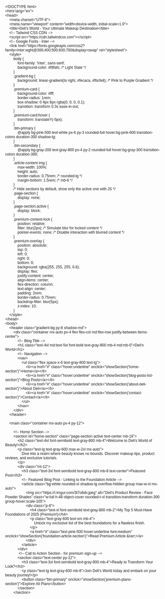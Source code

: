 <!DOCTYPE html PUBLIC "-//W3C//DTD HTML 4.01//EN" "http://www.w3.org/TR/html4/strict.dtd">
<html>
<head>
  <meta http-equiv="Content-Type" content="text/html; charset=utf-8">
  <meta http-equiv="Content-Style-Type" content="text/css">
  <title></title>
  <meta name="Generator" content="Cocoa HTML Writer">
  <meta name="CocoaVersion" content="2299.7">
  <style type="text/css">
    p.p1 {margin: 0.0px 0.0px 0.0px 0.0px; font: 12.0px Helvetica}
    p.p2 {margin: 0.0px 0.0px 0.0px 0.0px; font: 12.0px Helvetica; min-height: 14.0px}
  </style>
</head>
<body>
<p class="p1">&lt;!DOCTYPE html&gt;</p>
<p class="p1">&lt;html lang="en"&gt;</p>
<p class="p1">&lt;head&gt;</p>
<p class="p1"><span class="Apple-converted-space">    </span>&lt;meta charset="UTF-8"&gt;</p>
<p class="p1"><span class="Apple-converted-space">    </span>&lt;meta name="viewport" content="width=device-width, initial-scale=1.0"&gt;</p>
<p class="p1"><span class="Apple-converted-space">    </span>&lt;title&gt;Deli's World - Your Ultimate Makeup Destination&lt;/title&gt;</p>
<p class="p1"><span class="Apple-converted-space">    </span>&lt;!-- Tailwind CSS CDN --&gt;</p>
<p class="p1"><span class="Apple-converted-space">    </span>&lt;script src="https://cdn.tailwindcss.com"&gt;&lt;/script&gt;</p>
<p class="p1"><span class="Apple-converted-space">    </span>&lt;!-- Google Fonts - Inter --&gt;</p>
<p class="p1"><span class="Apple-converted-space">    </span>&lt;link href="https://fonts.googleapis.com/css2?family=Inter:wght@300;400;500;600;700&amp;display=swap" rel="stylesheet"&gt;</p>
<p class="p1"><span class="Apple-converted-space">    </span>&lt;style&gt;</p>
<p class="p1"><span class="Apple-converted-space">        </span>body {</p>
<p class="p1"><span class="Apple-converted-space">            </span>font-family: 'Inter', sans-serif;</p>
<p class="p1"><span class="Apple-converted-space">            </span>background-color: #f8fafc; /* Light Slate */</p>
<p class="p1"><span class="Apple-converted-space">        </span>}</p>
<p class="p1"><span class="Apple-converted-space">        </span>.gradient-bg {</p>
<p class="p1"><span class="Apple-converted-space">            </span>background: linear-gradient(to right, #fecaca, #fbcfe8); /* Pink to Purple Gradient */</p>
<p class="p1"><span class="Apple-converted-space">        </span>}</p>
<p class="p1"><span class="Apple-converted-space">        </span>.premium-card {</p>
<p class="p1"><span class="Apple-converted-space">            </span>background-color: #fff;</p>
<p class="p1"><span class="Apple-converted-space">            </span>border-radius: 1rem;</p>
<p class="p1"><span class="Apple-converted-space">            </span>box-shadow: 0 4px 6px rgba(0, 0, 0, 0.1);</p>
<p class="p1"><span class="Apple-converted-space">            </span>transition: transform 0.3s ease-in-out;</p>
<p class="p1"><span class="Apple-converted-space">        </span>}</p>
<p class="p1"><span class="Apple-converted-space">        </span>.premium-card:hover {</p>
<p class="p1"><span class="Apple-converted-space">            </span>transform: translateY(-5px);</p>
<p class="p1"><span class="Apple-converted-space">        </span>}</p>
<p class="p1"><span class="Apple-converted-space">        </span>.btn-primary {</p>
<p class="p1"><span class="Apple-converted-space">            </span>@apply bg-pink-500 text-white px-6 py-3 rounded-full hover:bg-pink-600 transition-colors duration-300 shadow-lg;</p>
<p class="p1"><span class="Apple-converted-space">        </span>}</p>
<p class="p1"><span class="Apple-converted-space">        </span>.btn-secondary {</p>
<p class="p1"><span class="Apple-converted-space">            </span>@apply bg-gray-200 text-gray-800 px-4 py-2 rounded-full hover:bg-gray-300 transition-colors duration-300;</p>
<p class="p1"><span class="Apple-converted-space">        </span>}</p>
<p class="p1"><span class="Apple-converted-space">        </span>.article-content img {</p>
<p class="p1"><span class="Apple-converted-space">            </span>max-width: 100%;</p>
<p class="p1"><span class="Apple-converted-space">            </span>height: auto;</p>
<p class="p1"><span class="Apple-converted-space">            </span>border-radius: 0.75rem; /* rounded-lg */</p>
<p class="p1"><span class="Apple-converted-space">            </span>margin-bottom: 1.5rem; /* mb-6 */</p>
<p class="p1"><span class="Apple-converted-space">        </span>}</p>
<p class="p1"><span class="Apple-converted-space">        </span>/* Hide sections by default, show only the active one with JS */</p>
<p class="p1"><span class="Apple-converted-space">        </span>.page-section {</p>
<p class="p1"><span class="Apple-converted-space">            </span>display: none;</p>
<p class="p1"><span class="Apple-converted-space">        </span>}</p>
<p class="p1"><span class="Apple-converted-space">        </span>.page-section.active {</p>
<p class="p1"><span class="Apple-converted-space">            </span>display: block;</p>
<p class="p1"><span class="Apple-converted-space">        </span>}</p>
<p class="p1"><span class="Apple-converted-space">        </span>.premium-content-lock {</p>
<p class="p1"><span class="Apple-converted-space">            </span>position: relative;</p>
<p class="p1"><span class="Apple-converted-space">            </span>filter: blur(2px); /* Simulate blur for locked content */</p>
<p class="p1"><span class="Apple-converted-space">            </span>pointer-events: none; /* Disable interaction with blurred content */</p>
<p class="p1"><span class="Apple-converted-space">        </span>}</p>
<p class="p1"><span class="Apple-converted-space">        </span>.premium-overlay {</p>
<p class="p1"><span class="Apple-converted-space">            </span>position: absolute;</p>
<p class="p1"><span class="Apple-converted-space">            </span>top: 0;</p>
<p class="p1"><span class="Apple-converted-space">            </span>left: 0;</p>
<p class="p1"><span class="Apple-converted-space">            </span>right: 0;</p>
<p class="p1"><span class="Apple-converted-space">            </span>bottom: 0;</p>
<p class="p1"><span class="Apple-converted-space">            </span>background: rgba(255, 255, 255, 0.8);</p>
<p class="p1"><span class="Apple-converted-space">            </span>display: flex;</p>
<p class="p1"><span class="Apple-converted-space">            </span>justify-content: center;</p>
<p class="p1"><span class="Apple-converted-space">            </span>align-items: center;</p>
<p class="p1"><span class="Apple-converted-space">            </span>flex-direction: column;</p>
<p class="p1"><span class="Apple-converted-space">            </span>text-align: center;</p>
<p class="p1"><span class="Apple-converted-space">            </span>padding: 2rem;</p>
<p class="p1"><span class="Apple-converted-space">            </span>border-radius: 0.75rem;</p>
<p class="p1"><span class="Apple-converted-space">            </span>backdrop-filter: blur(5px);</p>
<p class="p1"><span class="Apple-converted-space">            </span>z-index: 10;</p>
<p class="p1"><span class="Apple-converted-space">        </span>}</p>
<p class="p1"><span class="Apple-converted-space">    </span>&lt;/style&gt;</p>
<p class="p1">&lt;/head&gt;</p>
<p class="p1">&lt;body&gt;</p>
<p class="p1"><span class="Apple-converted-space">    </span>&lt;header class="gradient-bg py-8 shadow-md"&gt;</p>
<p class="p1"><span class="Apple-converted-space">        </span>&lt;div class="container mx-auto px-4 flex flex-col md:flex-row justify-between items-center"&gt;</p>
<p class="p1"><span class="Apple-converted-space">            </span>&lt;!-- Blog Title --&gt;</p>
<p class="p1"><span class="Apple-converted-space">            </span>&lt;h1 class="text-4xl md:text-5xl font-bold text-gray-800 mb-4 md:mb-0"&gt;Deli's World&lt;/h1&gt;</p>
<p class="p1"><span class="Apple-converted-space">            </span>&lt;!-- Navigation --&gt;</p>
<p class="p1"><span class="Apple-converted-space">            </span>&lt;nav&gt;</p>
<p class="p1"><span class="Apple-converted-space">                </span>&lt;ul class="flex space-x-6 text-gray-800 text-lg"&gt;</p>
<p class="p1"><span class="Apple-converted-space">                    </span>&lt;li&gt;&lt;a href="#" class="hover:underline" onclick="showSection('home-section')"&gt;Home&lt;/a&gt;&lt;/li&gt;</p>
<p class="p1"><span class="Apple-converted-space">                    </span>&lt;li&gt;&lt;a href="#" class="hover:underline" onclick="showSection('blog-posts-list-section')"&gt;Blog Posts&lt;/a&gt;&lt;/li&gt;</p>
<p class="p1"><span class="Apple-converted-space">                    </span>&lt;li&gt;&lt;a href="#" class="hover:underline" onclick="showSection('about-deli-section')"&gt;About Deli&lt;/a&gt;&lt;/li&gt;</p>
<p class="p1"><span class="Apple-converted-space">                    </span>&lt;li&gt;&lt;a href="#" class="hover:underline" onclick="showSection('contact-section')"&gt;Contact&lt;/a&gt;&lt;/li&gt;</p>
<p class="p1"><span class="Apple-converted-space">                </span>&lt;/ul&gt;</p>
<p class="p1"><span class="Apple-converted-space">            </span>&lt;/nav&gt;</p>
<p class="p1"><span class="Apple-converted-space">        </span>&lt;/div&gt;</p>
<p class="p1"><span class="Apple-converted-space">    </span>&lt;/header&gt;</p>
<p class="p2"><br></p>
<p class="p1"><span class="Apple-converted-space">    </span>&lt;main class="container mx-auto px-4 py-12"&gt;</p>
<p class="p2"><br></p>
<p class="p1"><span class="Apple-converted-space">        </span>&lt;!-- Home Section --&gt;</p>
<p class="p1"><span class="Apple-converted-space">        </span>&lt;section id="home-section" class="page-section active text-center mb-16"&gt;</p>
<p class="p1"><span class="Apple-converted-space">            </span>&lt;h2 class="text-4xl font-semibold text-gray-800 mb-4"&gt;Welcome to Deli's World of Beauty!&lt;/h2&gt;</p>
<p class="p1"><span class="Apple-converted-space">            </span>&lt;p class="text-lg text-gray-600 max-w-2xl mx-auto"&gt;</p>
<p class="p1"><span class="Apple-converted-space">                </span>Dive into a realm where beauty knows no bounds. Discover makeup tips, product reviews, and exclusive tutorials.</p>
<p class="p1"><span class="Apple-converted-space">            </span>&lt;/p&gt;</p>
<p class="p1"><span class="Apple-converted-space">            </span>&lt;div class="mt-12"&gt;</p>
<p class="p1"><span class="Apple-converted-space">                </span>&lt;h3 class="text-3xl font-semibold text-gray-800 mb-8 text-center"&gt;Featured Post&lt;/h3&gt;</p>
<p class="p1"><span class="Apple-converted-space">                </span>&lt;!-- Featured Blog Post - Linking to the Foundation Article --&gt;</p>
<p class="p1"><span class="Apple-converted-space">                </span>&lt;article class="bg-white rounded-xl shadow-lg overflow-hidden group max-w-xl mx-auto"&gt;</p>
<p class="p1"><span class="Apple-converted-space">                    </span>&lt;img src="https://i.imgur.com/3t7o6dv.jpeg" alt="Deli's Product Review - Face Powder Shades" class="w-full h-48 object-cover rounded-t-xl transition-transform duration-300 group-hover:scale-105"&gt;</p>
<p class="p1"><span class="Apple-converted-space">                    </span>&lt;div class="p-6"&gt;</p>
<p class="p1"><span class="Apple-converted-space">                        </span>&lt;h4 class="text-xl font-semibold text-gray-800 mb-2"&gt;My Top 5 Must-Have Foundations of 2025 (Premium!)&lt;/h4&gt;</p>
<p class="p1"><span class="Apple-converted-space">                        </span>&lt;p class="text-gray-600 text-sm mb-4"&gt;</p>
<p class="p1"><span class="Apple-converted-space">                            </span>Unlock my exclusive list of the best foundations for a flawless finish.</p>
<p class="p1"><span class="Apple-converted-space">                        </span>&lt;/p&gt;</p>
<p class="p1"><span class="Apple-converted-space">                        </span>&lt;a href="#" class="text-pink-500 hover:underline font-medium" onclick="showSection('foundation-article-section')"&gt;Read Premium Article &amp;rarr;&lt;/a&gt;</p>
<p class="p1"><span class="Apple-converted-space">                    </span>&lt;/div&gt;</p>
<p class="p1"><span class="Apple-converted-space">                </span>&lt;/article&gt;</p>
<p class="p1"><span class="Apple-converted-space">            </span>&lt;/div&gt;</p>
<p class="p1"><span class="Apple-converted-space">             </span>&lt;!-- Call to Action Section - for premium sign-up --&gt;</p>
<p class="p1"><span class="Apple-converted-space">            </span>&lt;section class="text-center py-12"&gt;</p>
<p class="p1"><span class="Apple-converted-space">                </span>&lt;h3 class="text-3xl font-semibold text-gray-800 mb-4"&gt;Ready to Transform Your Look?&lt;/h3&gt;</p>
<p class="p1"><span class="Apple-converted-space">                </span>&lt;p class="text-lg text-gray-600 mb-8"&gt;Join Deli's World today and embark on your beauty journey!&lt;/p&gt;</p>
<p class="p1"><span class="Apple-converted-space">                </span>&lt;button class="btn-primary" onclick="showSection('premium-plans-section')"&gt;Explore All Plans&lt;/button&gt;</p>
<p class="p1"><span class="Apple-converted-space">            </span>&lt;/section&gt;</p>
<p class="p1"><span class="Apple-converted-space">        </span>&lt;/section&gt;</p>
